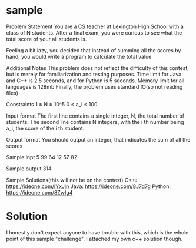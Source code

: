 # sample
Problem Statement
You are a CS teacher at Lexington High School with a class of N students. After a final exam, you were curious to see what the total score of your all students is.

Feeling a bit lazy, you decided that instead of summing all the scores by hand, you would write a program to calculate the total value

Additional Notes
This problem does not reflect the difficulty of this contest, but is merely for familiarization and testing purposes.
Time limit for Java and C++ is 2.5 seconds, and for Python is 5 seconds.
Memory limit for all languages is 128mb
Finally, the problem uses standard IO(so not reading files)

Constraints
1 ≤ N ≤ 10^5
0 ≤ a_i ≤ 100

Input format
The first line contains a single integer, N, the total number of students. The second line contains N integers, with the i th number being a_i, the score of the i th student.

Output format
You should output an integer, that indicates the sum of all the scores

Sample inpt
5
99 64 12 57 82

Sample output
314

Sample Solutions(this will not be on the contest)
C++: https://ideone.com/IYxJjn
Java: https://ideone.com/8J7d7g
Python: https://ideone.com/8ZwIg4

# Solution
I honestly don't expect anyone to have trouble with this, which is the whole point of this sample "challenge". I attached my own c++ solution though.
